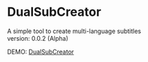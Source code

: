 # DualSubCreator

A simple tool to create multi-language subtitles  
version: 0.0.2 (Alpha)  

DEMO: [DualSubCreator](https://shelladdicted.github.io/DualSubCreator/)
